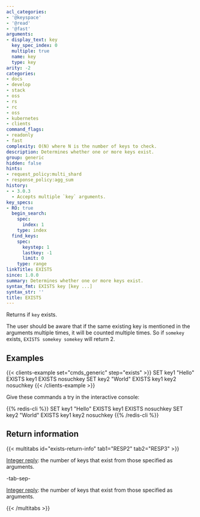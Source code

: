```yaml
---
acl_categories:
- '@keyspace'
- '@read'
- '@fast'
arguments:
- display_text: key
  key_spec_index: 0
  multiple: true
  name: key
  type: key
arity: -2
categories:
- docs
- develop
- stack
- oss
- rs
- rc
- oss
- kubernetes
- clients
command_flags:
- readonly
- fast
complexity: O(N) where N is the number of keys to check.
description: Determines whether one or more keys exist.
group: generic
hidden: false
hints:
- request_policy:multi_shard
- response_policy:agg_sum
history:
- - 3.0.3
  - Accepts multiple `key` arguments.
key_specs:
- RO: true
  begin_search:
    spec:
      index: 1
    type: index
  find_keys:
    spec:
      keystep: 1
      lastkey: -1
      limit: 0
    type: range
linkTitle: EXISTS
since: 1.0.0
summary: Determines whether one or more keys exist.
syntax_fmt: EXISTS key [key ...]
syntax_str: ''
title: EXISTS
---
```

Returns if `key` exists.

The user should be aware that if the same existing key is mentioned in the arguments multiple times, it will be counted multiple times. So if `somekey` exists, `EXISTS somekey somekey` will return 2.

## Examples

{{< clients-example set="cmds_generic" step="exists" >}}
SET key1 "Hello"
EXISTS key1
EXISTS nosuchkey
SET key2 "World"
EXISTS key1 key2 nosuchkey
{{< /clients-example >}}

Give these commands a try in the interactive console:

{{% redis-cli %}}
SET key1 "Hello"
EXISTS key1
EXISTS nosuchkey
SET key2 "World"
EXISTS key1 key2 nosuchkey
{{% /redis-cli %}}

## Return information

{{< multitabs id="exists-return-info" 
    tab1="RESP2" 
    tab2="RESP3" >}}

[Integer reply](../../develop/reference/protocol-spec#integers): the number of keys that exist from those specified as arguments.

-tab-sep-

[Integer reply](../../develop/reference/protocol-spec#integers): the number of keys that exist from those specified as arguments.

{{< /multitabs >}}
